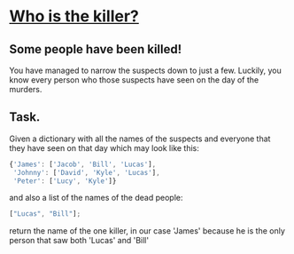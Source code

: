 # [Who is the killer?](https://www.codewars.com/kata/5f709c8fb0d88300292a7a9d)

## Some people have been killed!

You have managed to narrow the suspects down to just a few. Luckily, you know every person who those suspects have seen on the day of the murders.

## Task.

Given a dictionary with all the names of the suspects and everyone that they have seen on that day which may look like this:

```javascript
{'James': ['Jacob', 'Bill', 'Lucas'],
 'Johnny': ['David', 'Kyle', 'Lucas'],
 'Peter': ['Lucy', 'Kyle']}
```

and also a list of the names of the dead people:

```javascript
["Lucas", "Bill"];
```

return the name of the one killer, in our case 'James' because he is the only person that saw both 'Lucas' and 'Bill'
